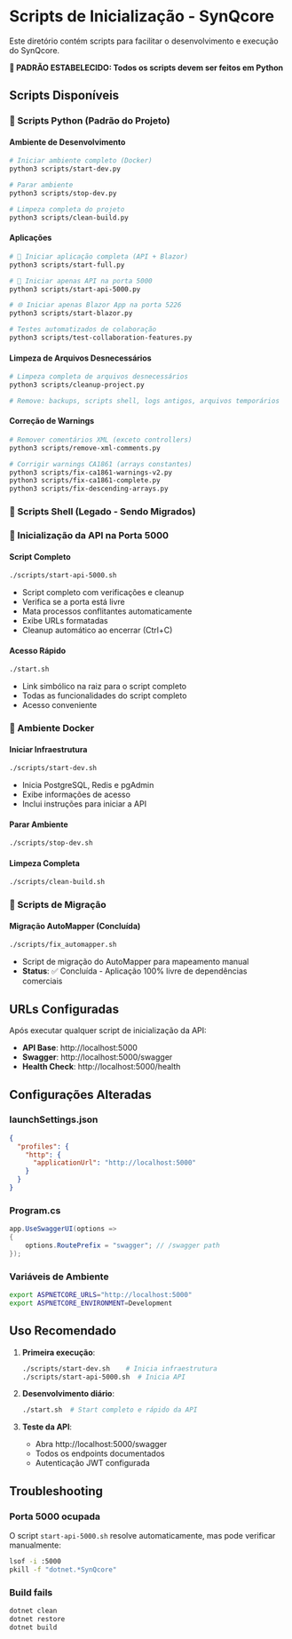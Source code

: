 # Scripts de Inicialização - SynQcore

Este diretório contém scripts para facilitar o desenvolvimento e execução do SynQcore.

**🐍 PADRÃO ESTABELECIDO: Todos os scripts devem ser feitos em Python**

## Scripts Disponíveis

### 🐍 Scripts Python (Padrão do Projeto)

#### Ambiente de Desenvolvimento

```bash
# Iniciar ambiente completo (Docker)
python3 scripts/start-dev.py

# Parar ambiente
python3 scripts/stop-dev.py

# Limpeza completa do projeto
python3 scripts/clean-build.py
```

#### Aplicações

```bash
# 🚀 Iniciar aplicação completa (API + Blazor)
python3 scripts/start-full.py

# 🔗 Iniciar apenas API na porta 5000
python3 scripts/start-api-5000.py

# 🌐 Iniciar apenas Blazor App na porta 5226
python3 scripts/start-blazor.py

# Testes automatizados de colaboração
python3 scripts/test-collaboration-features.py
```

#### Limpeza de Arquivos Desnecessários

```bash
# Limpeza completa de arquivos desnecessários
python3 scripts/cleanup-project.py

# Remove: backups, scripts shell, logs antigos, arquivos temporários
```

#### Correção de Warnings

```bash
# Remover comentários XML (exceto controllers)
python3 scripts/remove-xml-comments.py

# Corrigir warnings CA1861 (arrays constantes)
python3 scripts/fix-ca1861-warnings-v2.py
python3 scripts/fix-ca1861-complete.py
python3 scripts/fix-descending-arrays.py
```

### 🔧 Scripts Shell (Legado - Sendo Migrados)

### 🚀 Inicialização da API na Porta 5000

#### Script Completo

```bash
./scripts/start-api-5000.sh
```

- Script completo com verificações e cleanup
- Verifica se a porta está livre
- Mata processos conflitantes automaticamente
- Exibe URLs formatadas
- Cleanup automático ao encerrar (Ctrl+C)

#### Acesso Rápido

```bash
./start.sh
```

- Link simbólico na raiz para o script completo
- Todas as funcionalidades do script completo
- Acesso conveniente

### 🐳 Ambiente Docker

#### Iniciar Infraestrutura

```bash
./scripts/start-dev.sh
```

- Inicia PostgreSQL, Redis e pgAdmin
- Exibe informações de acesso
- Inclui instruções para iniciar a API

#### Parar Ambiente

```bash
./scripts/stop-dev.sh
```

#### Limpeza Completa

```bash
./scripts/clean-build.sh
```

### 🔧 Scripts de Migração

#### Migração AutoMapper (Concluída)

```bash
./scripts/fix_automapper.sh
```

- Script de migração do AutoMapper para mapeamento manual
- **Status**: ✅ Concluída - Aplicação 100% livre de dependências comerciais

## URLs Configuradas

Após executar qualquer script de inicialização da API:

- **API Base**: http://localhost:5000
- **Swagger**: http://localhost:5000/swagger
- **Health Check**: http://localhost:5000/health

## Configurações Alteradas

### launchSettings.json

```json
{
  "profiles": {
    "http": {
      "applicationUrl": "http://localhost:5000"
    }
  }
}
```

### Program.cs

```csharp
app.UseSwaggerUI(options =>
{
    options.RoutePrefix = "swagger"; // /swagger path
});
```

### Variáveis de Ambiente

```bash
export ASPNETCORE_URLS="http://localhost:5000"
export ASPNETCORE_ENVIRONMENT=Development
```

## Uso Recomendado

1. **Primeira execução**:

   ```bash
   ./scripts/start-dev.sh    # Inicia infraestrutura
   ./scripts/start-api-5000.sh  # Inicia API
   ```

2. **Desenvolvimento diário**:

   ```bash
   ./start.sh  # Start completo e rápido da API
   ```

3. **Teste da API**:
   - Abra http://localhost:5000/swagger
   - Todos os endpoints documentados
   - Autenticação JWT configurada

## Troubleshooting

### Porta 5000 ocupada

O script `start-api-5000.sh` resolve automaticamente, mas pode verificar manualmente:

```bash
lsof -i :5000
pkill -f "dotnet.*SynQcore"
```

### Build fails

```bash
dotnet clean
dotnet restore
dotnet build
```
